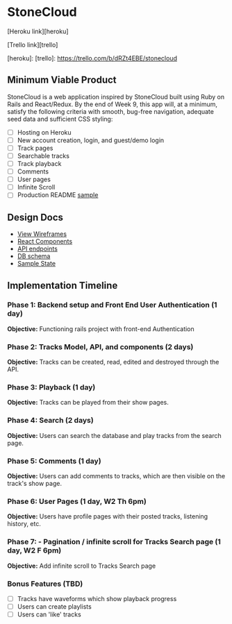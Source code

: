 # StoneCloud

[Heroku link][heroku]

[Trello link][trello]

[heroku]:
[trello]: https://trello.com/b/dRZt4EBE/stonecloud

## Minimum Viable Product

StoneCloud is a web application inspired by StoneCloud built using Ruby on Rails
and React/Redux.  By the end of Week 9, this app will, at a minimum, satisfy the
following criteria with smooth, bug-free navigation, adequate seed data and
sufficient CSS styling:

- [ ] Hosting on Heroku
- [ ] New account creation, login, and guest/demo login
- [ ] Track pages
- [ ] Searchable tracks
- [ ] Track playback
- [ ] Comments
- [ ] User pages
- [ ] Infinite Scroll
- [ ] Production README [sample](docs/production_readme.md)

## Design Docs
* [View Wireframes][wireframes]
* [React Components][components]
* [API endpoints][api-endpoints]
* [DB schema][schema]
* [Sample State][sample-state]

[wireframes]: docs/wireframes
[components]: docs/component-hierarchy.md
[sample-state]: docs/sample-state.md
[api-endpoints]: docs/api-endpoints.md
[schema]: docs/schema.md

## Implementation Timeline

### Phase 1: Backend setup and Front End User Authentication (1 day)

**Objective:** Functioning rails project with front-end Authentication

### Phase 2: Tracks Model, API, and components (2 days)

**Objective:** Tracks can be created, read, edited and destroyed through
the API.

### Phase 3: Playback (1 day)

**Objective:** Tracks can be played from their show pages.

### Phase 4: Search (2 days)

**Objective:** Users can search the database and play tracks from the search page.

### Phase 5: Comments (1 day)

**Objective:** Users can add comments to tracks, which are then visible on the track's show page.

### Phase 6: User Pages (1 day, W2 Th 6pm)

**Objective:** Users have profile pages with their posted tracks, listening history, etc.

### Phase 7: - Pagination / infinite scroll for Tracks Search page (1 day, W2 F 6pm)

**Objective:** Add infinite scroll to Tracks Search page

### Bonus Features (TBD)
- [ ] Tracks have waveforms which show playback progress
- [ ] Users can create playlists
- [ ] Users can 'like' tracks
